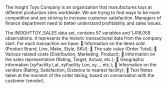 The Insight Toys Company is an organization that manufactures toys at different production sites
worldwide. We are trying to find ways to be more competitive and are striving to increase customer
satisfaction. Managers of finance department need to better understand profitability and sales issues.


The INSIGHTTOY_SALES data set, contains 57 variables and 1,416,058 observations. It represents the
historic transactional data from the company start. For each transaction we have:
 Information on the items sold (Product Brand, Line, Make, Style, SKU);
 The sale value (Order Total);
 Various related costs (Distribution, Marketing, Product);
 Information on the sales representative (Rating, Target, Actual, etc.);
 Geographic information (xyFacility Lat, xyFacility Lon, xy…, etc.);
 Information on the vendors (Rating, Satisfaction, Distance to nearest facility);
 Text Notes taken at the moment of the order taking, based on conversation with the customer
(vendor).
